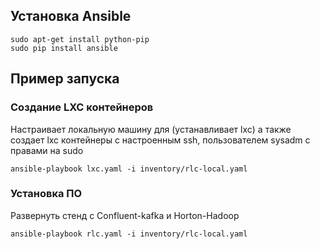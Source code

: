## Установка Ansible
```
sudo apt-get install python-pip
sudo pip install ansible
```

## Пример запуска

### Создание LXC контейнеров
Настраивает локальную машину для (устанавливает lxc) а также создает lxc контейнеры с настроенным ssh, пользователем sysadm с правами на sudo
```
ansible-playbook lxc.yaml -i inventory/rlc-local.yaml
```
### Установка ПО
Развернуть стенд c Confluent-kafka и Horton-Hadoop
```
ansible-playbook rlc.yaml -i inventory/rlc-local.yaml
```
